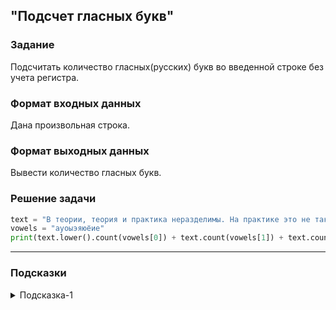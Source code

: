 ## "Подсчет гласных букв"

### Задание

Подсчитать количество гласных(русских) букв во введенной строке без учета регистра.

### Формат входных данных

Дана произвольная строка.

### Формат выходных данных

Вывести количество гласных букв.

### Решение задачи

```python
text = "В теории, теория и практика неразделимы. На практике это не так."
vowels = "ауоыэяюёие"
print(text.lower().count(vowels[0]) + text.count(vowels[1]) + text.count(vowels[2]) + text.count(vowels[3]) + text.count(vowels[4]) + text.count(vowels[5]) + text.count(vowels[6]) + text.count(vowels[7]) + text.count(vowels[8]) + text.count(vowels[9]))
```

---

### Подсказки

<details>
<summary>Подсказка-1</summary>
Преобразуйте исходную строку к нижнему регистру воспользовавшись соответствующим методом.
</details>
